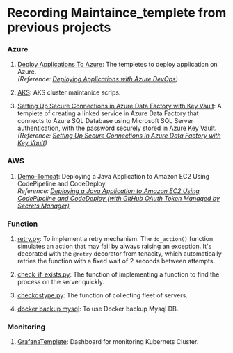# Recording Maintaince_templete from previous projects

### Azure
1. [Deploy Applications To Azure](/Azure/DeployApplicationsToAzure/): The templetes to deploy application on Azure.  
*(Reference: [Deploying Applications with Azure DevOps](https://github.com/Noah-Zhuhaotian/Documents/blob/main/Azure/Azure-DevOps/Deploying-Applications-with-Azure-DevOps.md))*

2. [AKS](/Azure/AKS/): AKS cluster maintanice scrips.  
   
3. [Setting Up Secure Connections in Azure Data Factory with Key Vault](/Azure/Security/DF_SQL/): A templete of creating a linked service in Azure Data Factory that connects to Azure SQL Database using Microsoft SQL Server authentication, with the password securely stored in Azure Key Vault.  
*(Reference: [Setting Up Secure Connections in Azure Data Factory with Key Vault](https://github.com/Noah-Zhuhaotian/Documents/blob/main/Azure/Security/Setting-Up-Secure-Connections-in-Azure-Data-Factory-with-Key-Vault.md))*

### AWS
1. [Demo-Tomcat](/AWS/Demo-Tomcat/): Deploying a Java Application to Amazon EC2 Using CodePipeline and CodeDeploy.  
*Reference: [Deploying a Java Application to Amazon EC2 Using CodePipeline and CodeDeploy (with GitHub OAuth Token Managed by Secrets Manager)](https://github.com/Noah-Zhuhaotian/Documents/blob/main/AWS/AWS-DevOps/Deploying%20a%20Java%20Application%20to%20Amazon%20EC2%20Using%20CodePipeline%20and%20CodeDeploy%20(with%20GitHub%20OAuth%20Token%20Managed%20by%20Secrets%20Manager).md)*

### Function
1. [retry.py](/function/retry.py): To implement a retry mechanism. The `do_action()` function simulates an action that may fail by always raising an exception. It's decorated with the `@retry` decorator from tenacity, which automatically retries the function with a fixed wait of 2 seconds between attempts.

2. [check_if_exists.py](/function/check_if_exists.py): The function of implementing a function to find the process on the server quickly.

3. [checkostype.py](/function/checkostype.py): The function of collecting fleet of servers.

4. [docker backup mysql](/function/docker_mysql_backup.py): To use Docker backup Mysql DB.

### Monitoring
1. [GrafanaTemplete](/Monitoring/GrafanaTemplete/GrafanaTemplete): Dashboard for monitoring Kubernets Cluster.